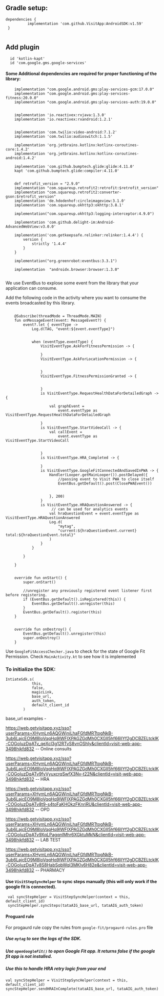 

## Gradle setup:  

``` 
dependencies {  
	      implementation 'com.github.VisitApp:AndroidSDK:v1.59'
 }  
 
```

## Add plugin
```
  id 'kotlin-kapt'
  id 'com.google.gms.google-services'
```


#### Some Additional dependencies are required for proper functioning of the library:

```
    implementation "com.google.android.gms:play-services-gcm:17.0.0"
    implementation "com.google.android.gms:play-services-fitness:20.0.0"
    implementation "com.google.android.gms:play-services-auth:19.0.0"


    implementation 'io.reactivex:rxjava:1.3.0'
    implementation 'io.reactivex:rxandroid:1.2.1'


    implementation 'com.twilio:video-android:7.1.2'
    implementation 'com.twilio:audioswitch:1.1.5'

    implementation 'org.jetbrains.kotlinx:kotlinx-coroutines-core:1.4.2'
    implementation 'org.jetbrains.kotlinx:kotlinx-coroutines-android:1.4.2'

    implementation 'com.github.bumptech.glide:glide:4.11.0'
    kapt 'com.github.bumptech.glide:compiler:4.11.0'


    def retrofit_version = "2.9.0"
    implementation "com.squareup.retrofit2:retrofit:$retrofit_version"
    implementation "com.squareup.retrofit2:converter-gson:$retrofit_version"
    implementation 'de.hdodenhof:circleimageview:3.1.0'
    implementation 'com.squareup.okhttp3:okhttp:3.8.1'

    implementation("com.squareup.okhttp3:logging-interceptor:4.9.0")

    implementation 'com.github.delight-im:Android-AdvancedWebView:v3.0.0'

    implementation('com.getkeepsafe.relinker:relinker:1.4.4') {
        version {
            strictly '1.4.4'
        }
    }
    
    implementation("org.greenrobot:eventbus:3.3.1")
    
    implementation  "androidx.browser:browser:1.3.0"


```

We use EventBus to explose some event from the library that your application can consume. 

Add the following code in the activity where you want to consume the events broadcasted by this library.

```

    @Subscribe(threadMode = ThreadMode.MAIN)
    fun onMessageEvent(event: MessageEvent?) {
        event?.let { eventType ->
            Log.d(TAG, "event:${event.eventType}")


            when (eventType.eventType) {
                VisitEventType.AskForFitnessPermission -> {

                }
                VisitEventType.AskForLocationPermission -> {


                }
                VisitEventType.FitnessPermissionGranted -> {


                }
                is VisitEventType.RequestHealthDataForDetailedGraph -> {

                    val graphEvent =
                        event.eventType as VisitEventType.RequestHealthDataForDetailedGraph

                }
                is VisitEventType.StartVideoCall -> {
                    val callEvent =
                        event.eventType as VisitEventType.StartVideoCall


                }
                is VisitEventType.HRA_Completed -> {

                }
                is VisitEventType.GoogleFitConnectedAndSavedInPWA -> {
                    Handler(Looper.getMainLooper()).postDelayed({
                        //passing event to Visit PWA to close itself
                        EventBus.getDefault().post(ClosePWAEvent())


                    }, 200)
                }
                is VisitEventType.HRAQuestionAnswered -> {
                     // can be used for analytics events
                    val hraQuestionEvent = event.eventType as VisitEventType.HRAQuestionAnswered
                    Log.d(
                        "mytag",
                        "current:${hraQuestionEvent.current} total:${hraQuestionEvent.total}"
                    )
                }
            }

        }

    }


    override fun onStart() {
        super.onStart()

        //unregister any previously registered event listener first before registering.
        if (EventBus.getDefault().isRegistered(this)) {
            EventBus.getDefault().unregister(this)
        }
        EventBus.getDefault().register(this)
    }


    override fun onDestroy() {
        EventBus.getDefault().unregister(this)
        super.onDestroy()
    }

```

Use `GoogleFitAccessChecker.java` to check for the state of Google Fit Permission. Check `MainActivity.kt` to see how it is implemented 

### To initialize the SDK: 
```
IntiateSdk.s(
            this,
            false, 
            magicLink,
            base_url,
            auth_token,
            default_client_id
        )
 ```
 
 
 base_url examples - 
 
https://web.getvisitapp.xyz/sso?userParams=XHymLn6AQGWjniLhaFGfdMRTtogNkB-3ub6LajcEO9M8IoVqqHq9lWFIXPAGZGdMh0CXGII5hf66lIYf2gDCBZELtckIK-COGoIuzDqATv_qeXcl3g12RTvS8vnOShIy&clientId=visit-web-app-3498hjkfd832 -- Online consults
 
https://web.getvisitapp.xyz/sso?userParams=XHymLn6AQGWjniLhaFGfdMRTtogNkB-3ub6LajcEO9M8IoVqqHq9lWFIXPAGZGdMh0CXGII5hf66lIYf2gDCBZELtckIK-COGoIuzDqATv9fyVyuxcrqSwfX3Nv-t22N&clientId=visit-web-app-3498hjkfd832 -- HRA
 
https://web.getvisitapp.xyz/sso?userParams=XHymLn6AQGWjniLhaFGfdMRTtogNkB-3ub6LajcEO9M8IoVqqHq9lWFIXPAGZGdMh0CXGII5hf66lIYf2gDCBZELtckIK-COGoIuzDqATv8t9-s4toFaKHOkzFKnriRU&clientId=visit-web-app-3498hjkfd832  -- OPD

https://web.getvisitapp.xyz/sso?userParams=XHymLn6AQGWjniLhaFGfdMRTtogNkB-3ub6LajcEO9M8IoVqqHq9lWFIXPAGZGdMh0CXGII5hf66lIYf2gDCBZELtckIK-COGoIuzDqATv9XqLPagqnIMhr6XGktuMkN&clientId=visit-web-app-3498hjkfd832 -- LAB TEST

https://web.getvisitapp.xyz/sso?userParams=XHymLn6AQGWjniLhaFGfdMRTtogNkB-3ub6LajcEO9M8IoVqqHq9lWFIXPAGZGdMh0CXGII5hf66lIYf2gDCBZELtckIK-COGoIuzDqATv8S8HabSqbWql3MKly6H82e&clientId=visit-web-app-3498hjkfd832 -- PHARMACY
 
#### Use `VisitStepSyncHelper` to sync steps manually (this will only work if the google fit is connected).
```
 val syncStepHelper = VisitStepSyncHelper(context = this, default_client_id)
 syncStepHelper.syncSteps(tataAIG_base_url, tataAIG_auth_token)
```        
#### Proguard rule
For progaurd rule copy the rules from `google-fit/progaurd-rules.pro` file

##### Use ` mytag ` to see the logs of the SDK.

##### Use `openGoogleFit()` to open Google Fit app. It returns false if the google fit app is not installed.

##### Use this to handle HRA retry logic from your end
```
val syncStepHelper = VisitStepSyncHelper(context = this, default_client_id)
syncStepHelper.sendHRAInComplete(tataAIG_base_url, tataAIG_auth_token)
```
